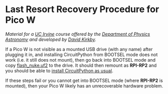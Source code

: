 # Last Resort Recovery Procedure for Pico W

*Material for a [UC Irvine](https://uci.edu/) course offered by the [Department of Physics Astronomy](https://www.physics.uci.edu/) and developed by [David Kirkby](https://faculty.sites.uci.edu/dkirkby/).*

If a Pico W is not visible as a mounted USB drive (with any name) after plugging it in, and installing CircuitPython from BOOTSEL mode does not work (i.e. it still does not mount), then go back into BOOTSEL mode and copy [flash_nuke.uf2](bin/flash_nuke.uf2?raw=true) to the drive. It should then remount as **RPI-RP2** and you should be able to [install CircuitPython as usual](setup.md).

If these steps fail or you cannot get into BOOTSEL mode (where **RPI-RP2** is mounted), then your Pico W likely has an unrecoverable hardware problem.
